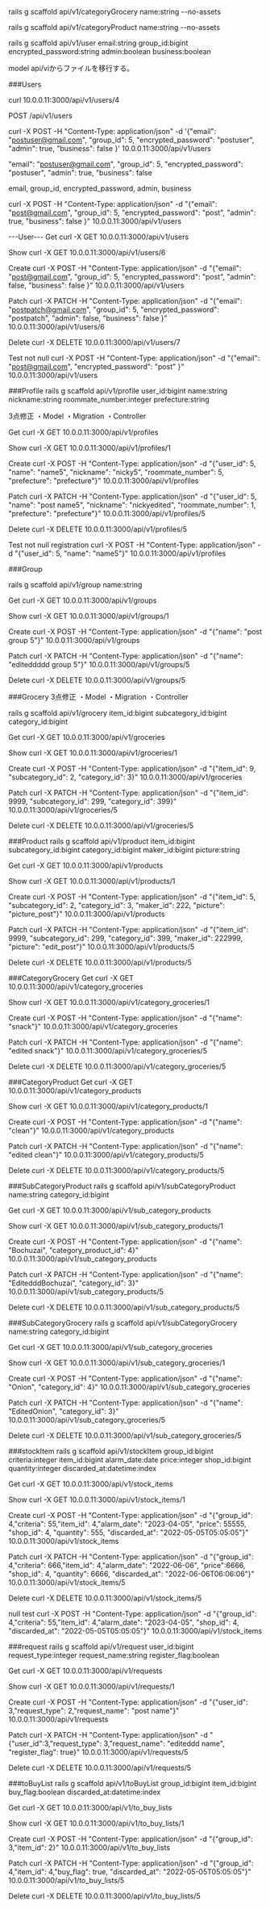 
rails g scaffold api/v1/categoryGrocery name:string --no-assets

rails g scaffold api/v1/categoryProduct name:string --no-assets

rails g scaffold api/v1/user email:string group_id:bigint encrypted_password:string admin:boolean business:boolean



model api/viからファイルを移行する。





###Users

curl 10.0.0.11:3000/api/v1/users/4

POST /api/v1/users

curl -X POST -H "Content-Type: application/json"  -d '{"email": "postuser@gmail.com", "group_id": 5, "encrypted_password": "postuser", "admin": true, "business": false }' 10.0.0.11:3000/api/v1/users

"email": "postuser@gmail.com", "group_id": 5, "encrypted_password": "postuser", "admin": true, "business": false


 email, group_id, encrypted_password, 
   admin,  business

curl -X POST -H "Content-Type: application/json"  -d "{"email": "post@gmail.com", "group_id": 5, "encrypted_password": "post", "admin": true, "business": false }" 10.0.0.11:3000/api/v1/users

---User---
Get
curl -X GET 10.0.0.11:3000/api/v1/users

Show
curl -X GET 10.0.0.11:3000/api/v1/users/6

Create
curl -X POST -H "Content-Type: application/json" -d "{\"email\": \"post@gmail.com\", \"group_id\": 5, \"encrypted_password\": \"post\", \"admin\": false, \"business\": false }" 10.0.0.11:3000/api/v1/users

Patch
curl -X PATCH -H "Content-Type: application/json" -d "{\"email\": \"postpatch@gmail.com\", \"group_id\": 5, \"encrypted_password\": \"postpatch\", \"admin\": false, \"business\": false }" 10.0.0.11:3000/api/v1/users/6

Delete
curl -X DELETE 10.0.0.11:3000/api/v1/users/7

Test not null
curl -X POST -H "Content-Type: application/json" -d "{\"email\": \"post@gmail.com\",  \"encrypted_password\": \"post\" }" 10.0.0.11:3000/api/v1/users



###Profile
rails g scaffold api/v1/profile user_id:bigint name:string nickname:string roommate_number:integer prefecture:string

3点修正
・Model
・Migration
・Controller

Get
curl -X GET 10.0.0.11:3000/api/v1/profiles

Show
curl -X GET 10.0.0.11:3000/api/v1/profiles/1

Create
curl -X POST -H "Content-Type: application/json" -d "{\"user_id\": 5, \"name\": \"name5\", \"nickname\": \"nicky5\", \"roommate_number\": 5, \"prefecture\": \"prefecture\"}" 10.0.0.11:3000/api/v1/profiles

Patch
curl -X PATCH -H "Content-Type: application/json" -d "{\"user_id\": 5, \"name\": \"post name5\", \"nickname\": \"nickyedited\", \"roommate_number\": 1, \"prefecture\": \"prefecture\"}" 10.0.0.11:3000/api/v1/profiles/5

Delete
curl -X DELETE 10.0.0.11:3000/api/v1/profiles/5


Test not null registration
curl -X POST -H "Content-Type: application/json" -d "{\"user_id\": 5, \"name\": \"name5\"}" 10.0.0.11:3000/api/v1/profiles


###Group

rails g scaffold api/v1/group name:string

Get
curl -X GET 10.0.0.11:3000/api/v1/groups

Show
curl -X GET 10.0.0.11:3000/api/v1/groups/1

Create
curl -X POST -H "Content-Type: application/json" -d "{\"name\": \"post group 5\"}" 10.0.0.11:3000/api/v1/groups

Patch
curl -X PATCH -H "Content-Type: application/json" -d "{\"name\": \"editeddddd group 5\"}" 10.0.0.11:3000/api/v1/groups/5

Delete
curl -X DELETE 10.0.0.11:3000/api/v1/groups/5


###Grocery
3点修正
・Model
・Migration
・Controller

rails g scaffold api/v1/grocery item_id:bigint subcategory_id:bigint category_id:bigint


Get
curl -X GET 10.0.0.11:3000/api/v1/groceries

Show
curl -X GET 10.0.0.11:3000/api/v1/groceries/1

Create
curl -X POST -H "Content-Type: application/json" -d "{\"item_id\": 9, \"subcategory_id\": 2, \"category_id\": 3}" 10.0.0.11:3000/api/v1/groceries

Patch
curl -X PATCH -H "Content-Type: application/json" -d "{\"item_id\": 9999, \"subcategory_id\": 299, \"category_id\": 399}" 10.0.0.11:3000/api/v1/groceries/5

Delete
curl -X DELETE 10.0.0.11:3000/api/v1/groceries/5


###Product
rails g scaffold api/v1/product item_id:bigint subcategory_id:bigint category_id:bigint maker_id:bigint picture:string


Get
curl -X GET 10.0.0.11:3000/api/v1/products

Show
curl -X GET 10.0.0.11:3000/api/v1/products/1

Create
curl -X POST -H "Content-Type: application/json" -d "{\"item_id\": 5, \"subcategory_id\": 2, \"category_id\": 3, \"maker_id\": 222, \"picture\": \"picture_post\"}" 10.0.0.11:3000/api/v1/products

Patch
curl -X PATCH -H "Content-Type: application/json" -d "{\"item_id\": 9999, \"subcategory_id\": 299, \"category_id\": 399, \"maker_id\": 222999, \"picture\": \"edit_post\"}" 10.0.0.11:3000/api/v1/products/5

Delete
curl -X DELETE 10.0.0.11:3000/api/v1/products/5

###CategoryGrocery
Get
curl -X GET 10.0.0.11:3000/api/v1/category_groceries

Show
curl -X GET 10.0.0.11:3000/api/v1/category_groceries/1

Create
curl -X POST -H "Content-Type: application/json" -d "{\"name\": \"snack\"}" 10.0.0.11:3000/api/v1/category_groceries

Patch
curl -X PATCH -H "Content-Type: application/json" -d "{\"name\": \"edited snack\"}" 10.0.0.11:3000/api/v1/category_groceries/5

Delete
curl -X DELETE 10.0.0.11:3000/api/v1/category_groceries/5


###CategoryProduct
Get
curl -X GET 10.0.0.11:3000/api/v1/category_products

Show
curl -X GET 10.0.0.11:3000/api/v1/category_products/1

Create
curl -X POST -H "Content-Type: application/json" -d "{\"name\": \"clean\"}" 10.0.0.11:3000/api/v1/category_products

Patch
curl -X PATCH -H "Content-Type: application/json" -d "{\"name\": \"edited clean\"}" 10.0.0.11:3000/api/v1/category_products/5

Delete
curl -X DELETE 10.0.0.11:3000/api/v1/category_products/5


###SubCategoryProduct
rails g scaffold api/v1/subCategoryProduct name:string category_id:bigint

Get
curl -X GET 10.0.0.11:3000/api/v1/sub_category_products

Show
curl -X GET 10.0.0.11:3000/api/v1/sub_category_products/1

Create
curl -X POST -H "Content-Type: application/json" -d "{\"name\": \"Bochuzai\", \"category_product_id\": 4}" 10.0.0.11:3000/api/v1/sub_category_products

Patch
curl -X PATCH -H "Content-Type: application/json" -d "{\"name\": \"EditedddBochuzai\", \"category_id\": 3}" 10.0.0.11:3000/api/v1/sub_category_products/5

Delete
curl -X DELETE 10.0.0.11:3000/api/v1/sub_category_products/5


###SubCategoryGrocery
rails g scaffold api/v1/subCategoryGrocery name:string category_id:bigint

Get
curl -X GET 10.0.0.11:3000/api/v1/sub_category_groceries

Show
curl -X GET 10.0.0.11:3000/api/v1/sub_category_groceries/1

Create
curl -X POST -H "Content-Type: application/json" -d "{\"name\": \"Onion\", \"category_id\": 4}" 10.0.0.11:3000/api/v1/sub_category_groceries

Patch
curl -X PATCH -H "Content-Type: application/json" -d "{\"name\": \"EditedOnion\", \"category_id\": 3}" 10.0.0.11:3000/api/v1/sub_category_groceries/5

Delete
curl -X DELETE 10.0.0.11:3000/api/v1/sub_category_groceries/5


###stockItem
rails g scaffold api/v1/stockItem group_id:bigint criteria:integer item_id:bigint alarm_date:date price:integer shop_id:bigint quantity:integer discarded_at:datetime:index

Get
curl -X GET 10.0.0.11:3000/api/v1/stock_items

Show
curl -X GET 10.0.0.11:3000/api/v1/stock_items/1

Create
curl -X POST -H "Content-Type: application/json" -d "{\"group_id\": 4,\"criteria\": 55,\"item_id\": 4,\"alarm_date\": \"2023-04-05\", \"price\": 55555, \"shop_id\": 4, \"quantity\": 555, \"discarded_at\": \"2022-05-05T05:05:05\"}" 10.0.0.11:3000/api/v1/stock_items

Patch
curl -X PATCH -H "Content-Type: application/json" -d "{\"group_id\": 4,\"criteria\": 666,\"item_id\": 4,\"alarm_date\": \"2022-06-06\", \"price\":6666, \"shop_id\": 4, \"quantity\": 6666, \"discarded_at\": \"2022-06-06T06:06:06\"}" 10.0.0.11:3000/api/v1/stock_items/5

Delete
curl -X DELETE 10.0.0.11:3000/api/v1/stock_items/5

null test 
curl -X POST -H "Content-Type: application/json" -d "{\"group_id\": 4,\"criteria\": 55,\"item_id\": 4,\"alarm_date\": \"2023-04-05\",  \"shop_id\": 4,  \"discarded_at\": \"2022-05-05T05:05:05\"}" 10.0.0.11:3000/api/v1/stock_items



###request
rails g scaffold api/v1/request user_id:bigint request_type:integer request_name:string register_flag:boolean

Get
curl -X GET 10.0.0.11:3000/api/v1/requests

Show
curl -X GET 10.0.0.11:3000/api/v1/requests/1

Create
curl -X POST -H "Content-Type: application/json" -d "{\"user_id\": 3,\"request_type\": 2,\"request_name\":  \"post name\"}" 10.0.0.11:3000/api/v1/requests

Patch
curl -X PATCH -H "Content-Type: application/json" -d "{\"user_id\":3,\"request_type\": 3,\"request_name\": \"editeddd name\", \"register_flag\": true}" 10.0.0.11:3000/api/v1/requests/5

Delete
curl -X DELETE 10.0.0.11:3000/api/v1/requests/5


###toBuyList
rails g scaffold api/v1/toBuyList group_id:bigint item_id:bigint buy_flag:boolean discarded_at:datetime:index

Get
curl -X GET 10.0.0.11:3000/api/v1/to_buy_lists

Show
curl -X GET 10.0.0.11:3000/api/v1/to_buy_lists/1

Create
curl -X POST -H "Content-Type: application/json" -d "{\"group_id\": 3,\"item_id\": 2}" 10.0.0.11:3000/api/v1/to_buy_lists

Patch
curl -X PATCH -H "Content-Type: application/json" -d "{\"group_id\": 4,\"item_id\": 4,\"buy_flag\": true, \"discarded_at\": \"2022-05-05T05:05:05\"}" 10.0.0.11:3000/api/v1/to_buy_lists/5

Delete
curl -X DELETE 10.0.0.11:3000/api/v1/to_buy_lists/5


